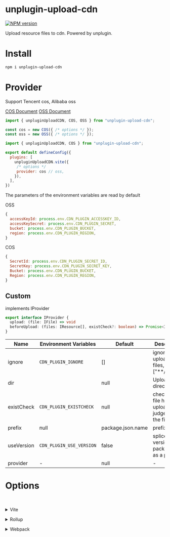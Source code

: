 # unplugin-upload-cdn

[![NPM version](https://img.shields.io/npm/v/unplugin-starter?color=a1b858&label=)](https://github.com/zenotsai/unplugin-upload-cdn)

Upload resource files to cdn. Powered by unplugin.

# Install
```bash
npm i unplugin-upload-cdn
```


# Provider
Support Tencent cos, Alibaba oss

[COS Document](https://cloud.tencent.com/document/product/436/8629)
[OSS Document](https://help.aliyun.com/document_detail/111256.html)
```js
import { unpluginUploadCDN, COS, OSS } from "unplugin-upload-cdn";

const cos = new COS({ /* options */ });
const oss = new OSS({ /* options */ });

import { unpluginUploadCDN, COS } from "unplugin-upload-cdn";

export default defineConfig({
  plugins: [
    unpluginUploadCDN.vite({
     /* options */
     provider: cos // oss,
    }),
  ],
})
```
The parameters of the environment variables are read by default

OSS
```js
{
  accessKeyId: process.env.CDN_PLUGIN_ACCESSKEY_ID,
  accessKeySecret: process.env.CDN_PLUGIN_SECRET,
  bucket: process.env.CDN_PLUGIN_BUCKET,
  region: process.env.CDN_PLUGIN_REGION,
}
```

COS
```js
{
  SecretId: process.env.CDN_PLUGIN_SECRET_ID,
  SecretKey: process.env.CDN_PLUGIN_SECRET_KEY,
  Bucket: process.env.CDN_PLUGIN_BUCKET,
  Region: process.env.CDN_PLUGIN_REGION,
}
```

## Custom
implements IProvider 
```ts
export interface IProvider {
  upload: (file: IFile) => void
  beforeUpload: (files: IResource[], existCheck?: boolean) => Promise<IResource[]>
}
```


Name | Environment Variables | Default | Description |
---  | --- | --- | --- |
ignore | `CDN_PLUGIN_IGNORE` | [] | ignore uploaded files, e.g. ["**/*.html"] |
dir |  | null | Uploaded directory |
existCheck | `CDN_PLUGIN_EXISTCHECK` | null | check if the file has been uploaded, judged by the file name |
prefix | null | package.json.name | prefix |
useVersion | `CDN_PLUGIN_USE_VERSION` | false | splice the version of package.json as a prefix |
provider | - | null | - |


# Options


<br></details>

<details>
<summary>Vite</summary><br>

```ts
// vite.config.ts
import { unpluginUploadCDN, COS } from "unplugin-upload-cdn";

export default defineConfig({
  plugins: [
    unpluginUploadCDN.vite({
     /* options */
    }),
  ],
})
```

Example: [`playground/`](./playground/)

<br></details>

<details>
<summary>Rollup</summary><br>

```ts
// rollup.config.js
import { unpluginUploadCDN, COS } from "unplugin-upload-cdn";

export default {
  plugins: [
     unpluginUploadCDN.rollup({
      /* options */
    }),
  ],
}
```

<br></details>


<details>
<summary>Webpack</summary><br>

```ts

const { unpluginUploadCDN, COS } = require("unplugin-upload-cdn");

// webpack.config.js
module.exports = {
  /* ... */
  plugins: [
    unpluginUploadCDN.webpack({
      /* options */
    }),
  ]
}
```

<br></details>


